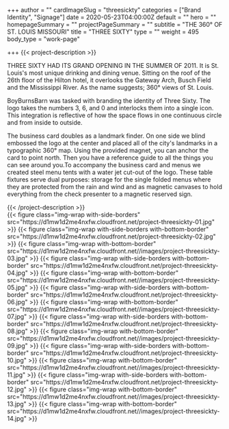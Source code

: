 +++
author = ""
cardImageSlug = "threesickty"
categories = ["Brand Identity", "Signage"]
date = 2020-05-23T04:00:00Z
default = ""
hero = ""
homepageSummary = ""
projectPageSummary = ""
subtitle = "THE 360° OF ST. LOUIS MISSOURI"
title = "THREE SIXTY"
type = ""
weight = 495
body_type = "work-page"

+++
{{< project-description >}}
<p>THREE SIXTY HAD ITS GRAND OPENING IN THE SUMMER OF 2011. It is St. Louis's most unique drinking and dining venue. Sitting on the roof of the 26th floor of the Hilton hotel, it overlooks the Gateway Arch, Busch Field and the Mississippi River. As the name suggests; 360° views of St. Louis.</p>
<p>BoyBurnsBarn was tasked with branding the identity of Three Sixty. The logo takes the numbers 3, 6, and 0 and interlocks them into a single icon. This integration is reflective of how the space flows in one continuous circle and from inside to outside.</p>
<p>The business card doubles as a landmark finder. On one side we blind embossed the logo at the center and placed all of the city's landmarks in a typographic 360° map. Using the provided magnet, you can anchor the card to point north. Then you have a reference guide to all the things you can see around you.To accompany the business card and menus we created steel menu tents with a water jet cut-out of the logo. These table fixtures serve dual purposes: storage for the single folded menus where they are protected from the rain and wind and as magnetic canvases to hold everything from the check presenter to a magnetic reserved sign.</p>
{{< /project-description >}}

<div class="project-item"> 
{{< figure class="img-wrap with-side-borders" src="https://d1mw1d2me4nxfw.cloudfront.net/project-threesickty-01.jpg" >}}
{{< figure class="img-wrap with-side-borders with-bottom-border" src="https://d1mw1d2me4nxfw.cloudfront.net/project-threesickty-02.jpg" >}}
{{< figure class="img-wrap with-bottom-border" src="https://d1mw1d2me4nxfw.cloudfront.net//images/project-threesickty-03.jpg" >}}
{{< figure class="img-wrap with-side-borders with-bottom-border" src="https://d1mw1d2me4nxfw.cloudfront.net/project-threesickty-04.jpg" >}}
{{< figure class="img-wrap with-bottom-border" src="https://d1mw1d2me4nxfw.cloudfront.net//images/project-threesickty-05.jpg" >}}
{{< figure class="img-wrap with-side-borders with-bottom-border" src="https://d1mw1d2me4nxfw.cloudfront.net/project-threesickty-06.jpg" >}}
{{< figure class="img-wrap with-bottom-border" src="https://d1mw1d2me4nxfw.cloudfront.net//images/project-threesickty-07.jpg" >}}
{{< figure class="img-wrap with-side-borders with-bottom-border" src="https://d1mw1d2me4nxfw.cloudfront.net/project-threesickty-08.jpg" >}}
{{< figure class="img-wrap with-bottom-border" src="https://d1mw1d2me4nxfw.cloudfront.net//images/project-threesickty-09.jpg" >}}
{{< figure class="img-wrap with-side-borders with-bottom-border" src="https://d1mw1d2me4nxfw.cloudfront.net/project-threesickty-10.jpg" >}}
{{< figure class="img-wrap with-bottom-border" src="https://d1mw1d2me4nxfw.cloudfront.net//images/project-threesickty-11.jpg" >}}
{{< figure class="img-wrap with-side-borders with-bottom-border" src="https://d1mw1d2me4nxfw.cloudfront.net/project-threesickty-12.jpg" >}}
{{< figure class="img-wrap with-bottom-border" src="https://d1mw1d2me4nxfw.cloudfront.net//images/project-threesickty-13.jpg" >}}
{{< figure class="img-wrap with-bottom-border" src="https://d1mw1d2me4nxfw.cloudfront.net//images/project-threesickty-14.jpg" >}}
</div>